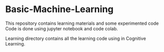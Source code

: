 # Basic-Machine-Learning

This repository contains learning materials and some experimented code
Code is done using jupyter notebook and code colab.

Learning directory contains all the learning code using in Cognitive Learning.
